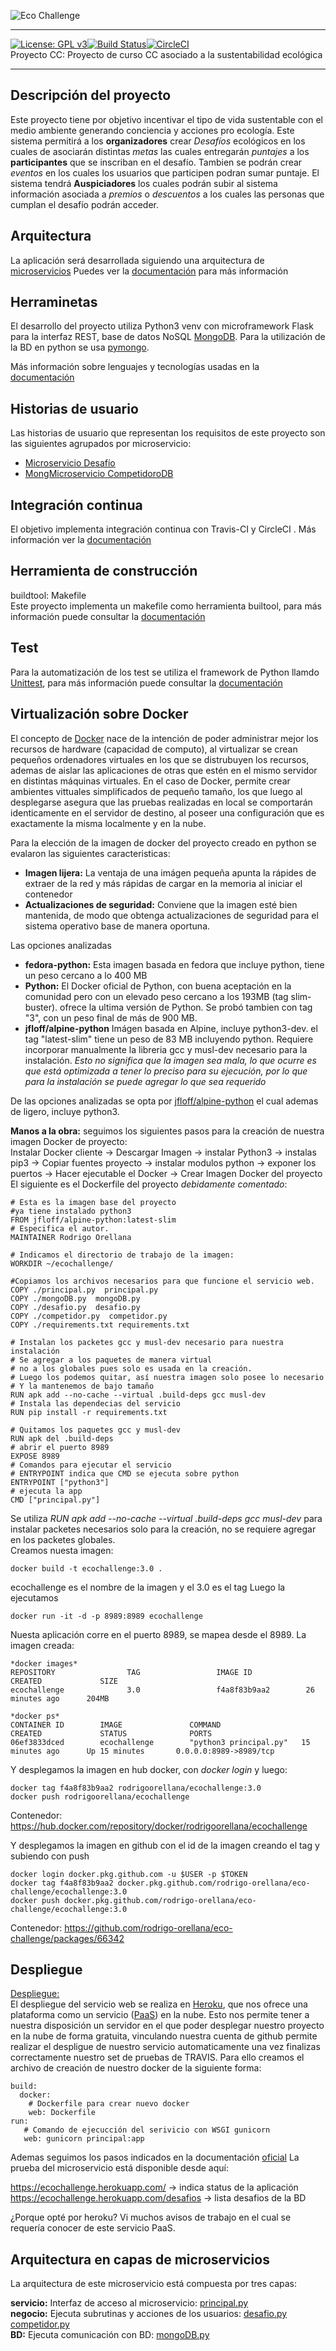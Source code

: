 ![Eco Challenge](docs/images/eco.jpeg "Eco Challenge")
***
[![License: GPL v3](https://img.shields.io/badge/License-GPLv3-blue.svg)](https://www.gnu.org/licenses/gpl-3.0)[![Build Status](https://travis-ci.org/rodrigo-orellana/eco-challenge.svg?branch=master)](https://travis-ci.org/rodrigo-orellana/eco-challenge)[![CircleCI](https://circleci.com/gh/rodrigo-orellana/eco-challenge.svg?style=svg)](https://circleci.com/gh/rodrigo-orellana/eco-challenge)  
Proyecto CC: Proyecto de curso CC asociado a la sustentabilidad ecológica
***
## Descripción del proyecto 
Este proyecto tiene por objetivo incentivar el tipo de vida sustentable con el medio ambiente generando conciencia y acciones pro ecología. Este sistema permitirá a los **organizadores** crear *Desafíos* ecológicos en los cuales de asociarán distintas *metas* las cuales entregarán *puntajes* a los **participantes** que se inscriban en el desafío. Tambien se podrán crear *eventos* en los cuales los usuarios que participen podran sumar puntaje. El sistema tendrá **Auspiciadores** los cuales podrán subir al sistema información asociada a *premios* o *descuentos* a los cuales las personas que cumplan el desafío podrán acceder.

## Arquitectura
La aplicación será desarrollada siguiendo una arquitectura de [microservicios](https://en.wikipedia.org/wiki/Microservices) 
Puedes ver la [documentación](https://github.com/rodrigo-orellana/eco-challenge/blob/master/docs/arquitectura.md) para más información

## Herraminetas
El desarrollo del proyecto utiliza Python3 venv con microframework Flask para la interfaz REST, base de datos NoSQL [MongoDB](https://www.mongodb.com). Para la utilización de la BD en python se usa [pymongo](https://api.mongodb.com/python/current/). 

Más información sobre lenguajes y tecnologías usadas en la [documentación](https://github.com/rodrigo-orellana/eco-challenge/blob/master/docs/herramientas.md)  

## Historias de usuario
Las historias de usuario que representan los requisitos de este proyecto son las siguientes agrupados por microservicio:
* [Microservicio Desafío](https://github.com/rodrigo-orellana/eco-challenge/milestone/7)
* [MongMicroservicio CompetidoroDB](https://github.com/rodrigo-orellana/eco-challenge/milestone/6)

## Integración continua
El objetivo implementa integración continua con Travis-CI y CircleCI . Más información ver la [documentación](https://github.com/rodrigo-orellana/eco-challenge/blob/master/docs/integracion_continua.md)

## Herramienta de construcción
buildtool: Makefile  
Este proyecto implementa un makefile como herramienta builtool, para más información puede consultar la [documentación](https://github.com/rodrigo-orellana/eco-challenge/blob/master/docs/buildtool.md)

## Test 
Para la automatización de los test se utiliza el framework de Python llamdo [Unittest](https://docs.python.org/3/library/unittest.html), para más información puede consultar la [documentación](https://github.com/rodrigo-orellana/eco-challenge/blob/master/docs/test.md)

## Virtualización sobre Docker
El concepto de [Docker](https://www.docker.com/) nace de la intención de poder administrar mejor los recursos de hardware (capacidad de computo), al virtualizar se crean pequeños ordenadores virtuales en los que se  distrubuyen los recursos, ademas de aislar las aplicaciones de otras que estén en el mismo servidor en distintas máquinas virtuales. En el caso de Docker, permite crear ambientes vittuales simplificados de pequeño tamaño, los que luego al desplegarse asegura que las pruebas realizadas en local se comportarán identicamente en el servidor de destino, al poseer una configuración que es exactamente la misma localmente y en la nube.  

Para la elección de la imagen de docker del proyecto creado en python se evalaron las siguientes caracteristicas:  
* **Imagen lijera:** La ventaja de una imágen pequeña apunta la rápides de extraer de la red y más rápidas de cargar en la memoria al iniciar el contenedor  
* **Actualizaciones de seguridad:** Conviene que la imagen esté bien mantenida, de modo que obtenga actualizaciones de seguridad para el sistema operativo base de manera oportuna.   

Las opciones analizadas
* **fedora-python:** Esta imagen basada en fedora que incluye python, tiene un peso cercano a lo 400 MB
* **Python:** El Docker oficial de Python, con buena aceptación en la comunidad pero con un elevado peso cercano a los 193MB (tag slim-buster). ofrece la ultima versión de Python. Se probó tambien con tag "3", con un peso final de más  de 900 MB.
* **jfloff/alpine-python** Imágen basada en Alpine, incluye python3-dev. el tag "latest-slim" tiene un peso de 83 MB incluyendo python. Requiere incorporar manualmente la libreria gcc y musl-dev necesario para la instalación. *Esto no significa que la imagen sea mala, lo que ocurre es que está optimizada a tener lo preciso para su ejecución, por lo que para la instalación se puede agregar lo que sea requerido*

De las opciones analizadas se opta por [jfloff/alpine-python](https://hub.docker.com/r/jfloff/alpine-python) el cual ademas de ligero, incluye python3.  

**Manos a la obra:** seguimos los siguientes pasos para la creación de nuestra imagen Docker de proyecto:  
Instalar Docker cliente -> Descargar Imagen -> instalar Python3 -> instalas pip3 -> Copiar fuentes proyecto -> instalar modulos python -> exponer los puertos -> Hacer ejecutable el Docker -> Crear Imagen Docker del proyecto
El siguiente es el Dockerfile del proyecto *debidamente comentado*:
~~~
# Esta es la imagen base del proyecto
#ya tiene instalado python3
FROM jfloff/alpine-python:latest-slim
# Especifica el autor.
MAINTAINER Rodrigo Orellana

# Indicamos el directorio de trabajo de la imagen:
WORKDIR ~/ecochallenge/

#Copiamos los archivos necesarios para que funcione el servicio web.
COPY ./principal.py  principal.py
COPY ./mongoDB.py  mongoDB.py
COPY ./desafio.py  desafio.py
COPY ./competidor.py  competidor.py
COPY ./requirements.txt requirements.txt

# Instalan los packetes gcc y musl-dev necesario para nuestra instalación
# Se agregar a los paquetes de manera virtual
# no a los globales pues solo es usada en la creación.
# Luego los podemos quitar, así nuestra imagen solo posee lo necesario
# Y la mantenemos de bajo tamaño
RUN apk add --no-cache --virtual .build-deps gcc musl-dev
# Instala las dependecias del servicio 
RUN pip install -r requirements.txt

# Quitamos los paquetes gcc y musl-dev 
RUN apk del .build-deps
# abrir el puerto 8989
EXPOSE 8989
# Comandos para ejecutar el servicio
# ENTRYPOINT indica que CMD se ejecuta sobre python
ENTRYPOINT ["python3"]
# ejecuta la app
CMD ["principal.py"]
~~~
Se utiliza *RUN apk add --no-cache --virtual .build-deps gcc musl-dev* para instalar packetes necesarios solo para la creación, no se requiere agregar en los packetes globales.  
Creamos nuesta imagen:
~~~
docker build -t ecochallenge:3.0 .
~~~
ecochallenge es el nombre de la imagen y el 3.0 es el tag
Luego la ejecutamos
~~~
docker run -it -d -p 8989:8989 ecochallenge
~~~
Nuesta aplicación corre en el puerto 8989, se mapea desde el 8989.
La imagen creada:
~~~
*docker images*
REPOSITORY                TAG                 IMAGE ID            CREATED             SIZE
ecochallenge              3.0                 f4a8f83b9aa2        26 minutes ago      204MB

*docker ps*
CONTAINER ID        IMAGE               COMMAND                  CREATED             STATUS              PORTS                    
06ef3833dced        ecochallenge        "python3 principal.py"   15 minutes ago      Up 15 minutes       0.0.0.0:8989->8989/tcp   
~~~
Y desplegamos la imagen en hub docker, con *docker login* y luego:
~~~
docker tag f4a8f83b9aa2 rodrigoorellana/ecochallenge:3.0
docker push rodrigoorellana/ecochallenge
~~~

Contenedor: https://hub.docker.com/repository/docker/rodrigoorellana/ecochallenge  
  
Y desplegamos la imagen en github con el id de la imagen creando el tag y subiendo con push  
~~~
docker login docker.pkg.github.com -u $USER -p $TOKEN  
docker tag f4a8f83b9aa2 docker.pkg.github.com/rodrigo-orellana/eco-challenge/ecochallenge:3.0	
docker push docker.pkg.github.com/rodrigo-orellana/eco-challenge/ecochallenge:3.0  
~~~
Contenedor: https://github.com/rodrigo-orellana/eco-challenge/packages/66342  


## Despliegue
[Despliegue:](https://ecochallenge.herokuapp.com/)  
El despliegue del servicio web se realiza en [Heroku](https://www.heroku.com), que nos ofrece una plataforma como un servicio ([PaaS](https://en.wikipedia.org/wiki/Platform_as_a_service)) en la nube. Esto nos permite tener a nuestra disposición un servidor en el que poder desplegar nuestro proyecto en la nube de forma gratuita, vinculando nuestra cuenta de github permite realizar el despligue de nuestro servicio automaticamente una vez finalizas correctamente nuestro set de pruebas de TRAVIS. Para ello creamos el archivo de creación de nuestro docker de la siguiente forma:  
~~~
build:
  docker:
    # Dockerfile para crear nuevo docker 
    web: Dockerfile
run:
   # Comando de ejecucción del serivicio con WSGI gunicorn
   web: gunicorn principal:app
~~~
Ademas seguimos los pasos indicados en la documentación [oficial](https://devcenter.heroku.com/articles/build-docker-images-heroku-yml) 
La prueba del microservicio está disponible desde aquí:
  
https://ecochallenge.herokuapp.com/          -> indica status de la aplicación  
https://ecochallenge.herokuapp.com/desafios  -> lista desafios de la BD  
  
¿Porque opté por heroku? Vi muchos avisos de trabajo en el cual se requería conocer de este servicio PaaS.  
## Arquitectura en capas de microservicios
La arquitectura de este microservicio está compuesta por tres capas:  

**servicio:** Interfaz de acceso al microservicio: [principal.py](https://github.com/rodrigo-orellana/eco-challenge/blob/master/principal.py)  
**negocio:** Ejecuta subrutinas y acciones de los usuarios: [desafio.py](https://github.com/rodrigo-orellana/eco-challenge/blob/master/desafio.py) [competidor.py](https://github.com/rodrigo-orellana/eco-challenge/blob/master/competidor.py)  
**BD:** Ejecuta comunicación con BD: [mongoDB.py](https://github.com/rodrigo-orellana/eco-challenge/blob/master/mongoDB.py)  